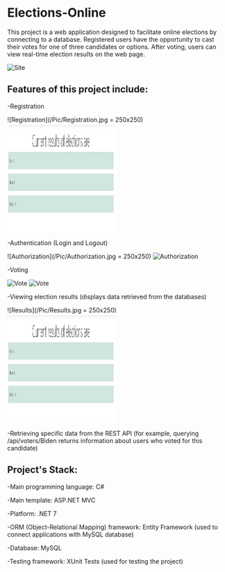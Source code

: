 # Elections-Online

This project is a web application designed to facilitate online elections by connecting to a database. Registered users have the opportunity to cast their votes for one of three candidates or options. After voting, users can view real-time election results on the web page.

![Site](/Pic/Site.jpg)

## Features of this project include:

-Registration

![Registration](/Pic/Registration.jpg = 250x250) 
<img src="/Pic/Results.jpg" alt="Results" width="250" height="250"/>

-Authentication (Login and Logout)

![Authorization](/Pic/Authorization.jpg = 250x250) 
<img src="/Pic/Authorization.jpg" alt="Authorization" width="250" height="250"/>

-Voting

![Vote](Vote.jpg) 
<img src="Vote.jpg" alt="Vote" width="250" height="250"/>

-Viewing election results (displays data retrieved from the databases)

![Results](/Pic/Results.jpg = 250x250) 
<img src="/Pic/Results.jpg" alt="Results" width="250" height="250"/>

-Retrieving specific data from the REST API (for example, querying /api/voters/Biden returns information about users who voted for this candidate)

## Project's Stack:

-Main programming language: C#

-Main template: ASP.NET MVC

-Platform: .NET 7

-ORM (Object-Relational Mapping) framework: Entity Framework (used to connect applications with MySQL database)

-Database: MySQL

-Testing framework: XUnit Tests (used for testing the project)